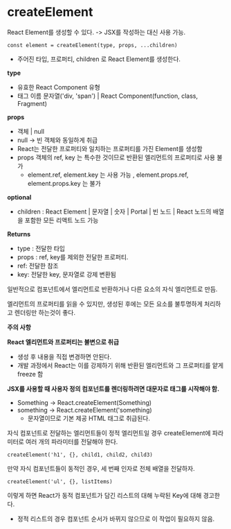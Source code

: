 # createElement

React Element를 생성할 수 있다. -> JSX를 작성하는 대신 사용 가능.

`const element = createElement(type, props, ...children)`

* 주어진 타입, 프로퍼티, children 로 React Element를 생성한다.

**type**

* 유효한 React Component 유형
* 태그 이름 문자열('div, 'span') | React Component(function, class, Fragment)

**props**

* 객체 | null
* null -> 빈 객체와 동일하게 취급
* React는 전달한 프로퍼티와 일치하는 프로퍼티를 가진 Element를 생성함
* props 객체의 ref, key 는 특수한 것이므로 반환된 엘리먼트의 프로퍼티로 사용 불가
  * element.ref, element.key 는 사용 가능 , element.props.ref, element.props.key 는 불가

**optional**

* children : React Element | 문자열 | 숫자 | Portal | 빈 노드 | React 노드의 배열을 포함한 모든 리액트 노드 가능

**Returns**

* type : 전달한 타입
* props : ref, key를 제외한 전달한 프로퍼티.
* ref: 전달한 참조&#x20;
* key: 전달한 key, 문자열로 강제 변환됨



일반적으로 컴포넌트에서 엘리먼트로 반환하거나 다른 요소의 자식 엘리먼트로 만듬.

엘리먼트의 프로퍼티를 읽을 수 있지만, 생성된 후에는 모든 요소를 불투명하게 처리하고 렌더링만 하는것이 좋다.

**주의 사항**

**React 엘리먼트와 프로퍼티는 불변으로 취급**

* 생성 후 내용을 직접 변경하면 안된다.
* 개발 과정에서 React는 이를 강제하기 위해 반환된 엘리먼트와 그 프로퍼티를 얕게 freeze 함

**JSX를 사용할 때 사용자 정의 컴포넌트를 렌더링하려면 대문자로 태그를 시작해야 함.**

* Something -> React.createElement(Something)
* something -> React.createElement('something)
  * 문자열이므로 기본 제공 HTML 태그로 취급된다.

자식 컴포넌트로 전달하는 엘리먼트들이 정적 엘리먼트일 경우 createElement에 파라미터로 여러 개의 파라미터를 전달해야 한다.

`createElement('h1', {}, child1, child2, child3)`

만약 자식 컴포넌트들이 동적인 경우, 세 번째 인자로 전체 배열을 전달하자.

`createElement('ul', {}, listItems)`

이렇게 하면 React가 동적 컴포넌트가 담긴 리스트의 대해 누락된 Key에 대해 경고한다.

* 정적 리스트의 경우 컴포넌트 순서가 바뀌지 않으므로 이 작업이 필요하지 않음.



